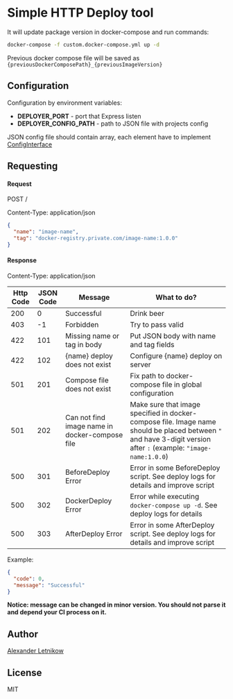 # Simple HTTP Deploy tool
It will update package version in docker-compose and run commands:
```bash
docker-compose -f custom.docker-compose.yml up -d
```
Previous docker compose file will be saved as `{previousDockerComposePath}_{previousImageVersion}`

## Configuration
Configuration by environment variables:
- **DEPLOYER_PORT** - port that Express listen
- **DEPLOYER_CONFIG_PATH** - path to JSON file with projects config

JSON config file should contain array, each element have to implement [ConfigInterface](src/ConfigInterface.ts)

## Requesting

#### Request
POST / 

Content-Type: application/json

```json
{
  "name": "image-name",
  "tag": "docker-registry.private.com/image-name:1.0.0"
}
```

#### Response
Content-Type: application/json

| Http Code 	| JSON Code 	| Message                                        	| What to do?                                                                                                                                                      	|
|-----------	|-----------	|------------------------------------------------	|------------------------------------------------------------------------------------------------------------------------------------------------------------------	|
| 200       	| 0         	| Successful                                     	| Drink beer                                                                                                                                                       	|
| 403       	| -1        	| Forbidden                                      	| Try to pass valid                                                                                                                                                	|
| 422       	| 101       	| Missing name or tag in body                    	| Put JSON body with name and tag fields                                                                                                                           	|
| 422       	| 102       	| {name} deploy does not exist                   	| Configure {name} deploy on server                                                                                                                                	|
| 501       	| 201       	| Compose file does not exist                    	| Fix path to docker-compose file in global configuration                                                                                                          	|
| 501       	| 202       	| Can not find image name in docker-compose file 	| Make sure that image specified in docker-compose file. Image name should be placed between `"` and have 3-digit version after `:` (example: `"image-name:1.0.0`) 	|
| 500       	| 301       	| BeforeDeploy Error                             	| Error in some BeforeDeploy script. See deploy logs for details and improve script                                                                                	|
| 500       	| 302       	| DockerDeploy Error                             	| Error while executing `docker-compose up -d`. See deploy logs for details                                                                                        	|
| 500       	| 303       	| AfterDeploy Error                              	| Error in some AfterDeploy script. See deploy logs for details and improve script                                                                                 	|

Example:
```json
{
  "code": 0,
  "message": "Successful"
}
```

**Notice: message can be changed in minor version. You should not parse it and depend your CI process on it.**

## Author
[Alexander <horat1us> Letnikow](mailto:reclamme@gmail.com)

## License
MIT